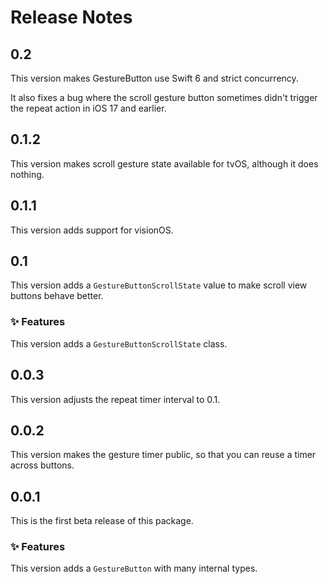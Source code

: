 # Release Notes


## 0.2

This version makes GestureButton use Swift 6 and strict concurrency.

It also fixes a bug where the scroll gesture button sometimes didn't trigger the repeat action in iOS 17 and earlier.  



## 0.1.2

This version makes scroll gesture state available for tvOS, although it does nothing.



## 0.1.1

This version adds support for visionOS.



## 0.1

This version adds a `GestureButtonScrollState` value to make scroll view buttons behave better.

### ✨ Features

This version adds a `GestureButtonScrollState` class.



## 0.0.3

This version adjusts the repeat timer interval to 0.1.



## 0.0.2

This version makes the gesture timer public, so that you can reuse a timer across buttons.



## 0.0.1

This is the first beta release of this package.

### ✨ Features

This version adds a `GestureButton` with many internal types.
